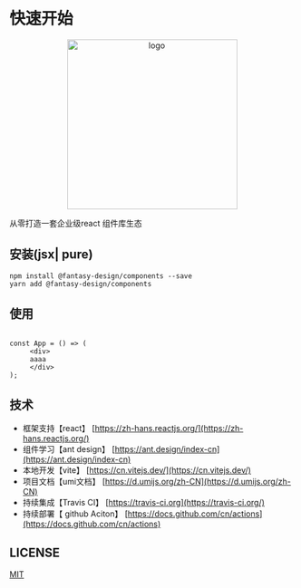 # 快速开始
<div style="text-align: center;">
    <img alt="logo" src="https://img1.baidu.com/it/u=4157225681,1040328354&fm=253&fmt=auto&app=138&f=JPEG?w=400&h=400" width="300" height="300">
</div>
<p >从零打造一套企业级react 组件库生态</p>

## 安装(jsx| pure)

```
npm install @fantasy-design/components --save
yarn add @fantasy-design/components
```

## 使用
```jsx| pure

const App = () => (
     <div>
     aaaa
     </div>
);
```

## 技术

- 框架支持【react】 [https://zh-hans.reactjs.org/](https://zh-hans.reactjs.org/)
- 组件学习【ant design】 [https://ant.design/index-cn](https://ant.design/index-cn)
- 本地开发【vite】 [https://cn.vitejs.dev/](https://cn.vitejs.dev/)
- 项目文档【umi文档】 [https://d.umijs.org/zh-CN](https://d.umijs.org/zh-CN)
- 持续集成【Travis CI】 [https://travis-ci.org](https://travis-ci.org/)
- 持续部署【 github Aciton】 [https://docs.github.com/cn/actions](https://docs.github.com/cn/actions)



## LICENSE

[MIT](https://en.wikipedia.org/wiki/MIT_License)